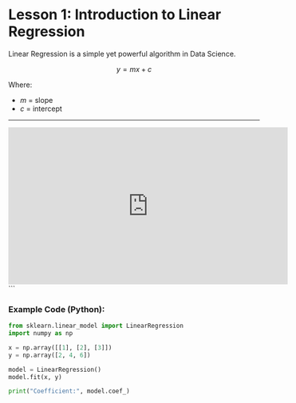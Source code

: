 # Lesson 1: Introduction to Linear Regression

Linear Regression is a simple yet powerful algorithm in Data Science.

$$ y = mx + c $$

Where:
- $m$ = slope
- $c$ = intercept

---


<iframe width="560" height="315" src="https://www.youtube.com/embed/dQw4w9WgXcQ" frameborder="0" allow="accelerometer; autoplay; encrypted-media; gyroscope; picture-in-picture" allowfullscreen></iframe> ```

### Example Code (Python):

```python
from sklearn.linear_model import LinearRegression
import numpy as np

x = np.array([[1], [2], [3]])
y = np.array([2, 4, 6])

model = LinearRegression()
model.fit(x, y)

print("Coefficient:", model.coef_)

